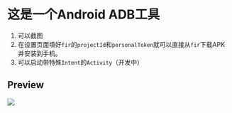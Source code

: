 # 这是一个Android ADB工具

1. 可以截图
2. 在设置页面填好`fir`的`projectId`和`personalToken`就可以直接从`fir`下载APK并安装到手机。
3. 可以启动带特殊`Intent`的`Activity`（开发中）

## Preview

![](https://raw.githubusercontent.com/geminiwen/elecadb/master/art/preview.png)
